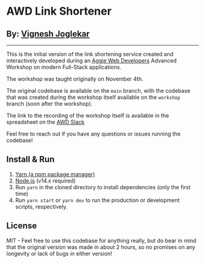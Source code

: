 # AWD Link Shortener

## By: [Vignesh Joglekar](https://vigneshjoglekar.com)

----------



This is the initial version of the link shortening service created and interactively developed during an [Aggie Web Developers](https://aggiedevelopers.com) Advanced Workshop on modern Full-Stack applications.

The workshop was taught originally on November 4th.

The original codebase is available on the `main` branch, with the codebase that was created during the workshop itself available on the `workshop` branch (soon after the workshop).

The link to the recording of the workshop itself is available in the spreadsheet on the [AWD Slack](https://https://join.slack.com/t/aggiewebdevelopers/shared_invite/zt-gimqeifl-e1GQ59QsIBOk8JO4EYVAIA)

Feel free to reach out if you have any questions or issues running the codebase!

## Install & Run

1. [Yarn (a npm package manager)](https://https://classic.yarnpkg.com/en/docs/install)
2. [Node.js](https://https://nodejs.org/en/download/) (v14.x required)
3. Run `yarn` in the cloned directory to install dependencies (only the first time)
4. Run `yarn start` or `yarn dev` to run the production or development scripts, respectively.

## License

MIT - Feel free to use this codebase for anything really, but do bear in mind that the original version was made in about 2 hours, so no promises on any longevity or lack of bugs in either version!
